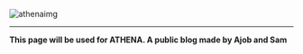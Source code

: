 ![athenaimg](https://i.imgur.com/CtIO0A0.png)

***

**This page will be used for ATHENA. A public blog made by Ajob and Sam**
